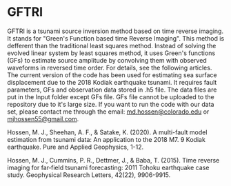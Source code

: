 # GFTRI
GFTRI is a tsunami source inversion method based on time reverse imaging. It stands for "Green's Function based time Reverse Imaging". This method is defferent than the traditional least squares method. Instead of solving the evolved linear system by least squares method, it uses Green's functions (GFs) to estimate source amplitude by convolving them with observed waveforms in reversed time order.  For details, see the following articles. The current version of the code has been used for estimating sea surface displacement due to the 2018 Kodiak earthquake tsunami. It requires fault parameters, GFs and observation data stored in .h5 file. The data files are put in the Input folder except GFs file. GFs file cannot be uploaded to the repository due to it's large size. If you want to run the code with our data set, please contact me through the email: md.hossen@colorado.edu or mjhossen55@gmail.com. 


Hossen, M. J., Sheehan, A. F., & Satake, K. (2020). A multi-fault model estimation from tsunami data: An application to the 2018 M7. 9 Kodiak earthquake. Pure and Applied Geophysics, 1-12.

Hossen, M. J., Cummins, P. R., Dettmer, J., & Baba, T. (2015). Time reverse imaging for far‐field tsunami forecasting: 2011 Tohoku earthquake case study. Geophysical Research Letters, 42(22), 9906-9915.
